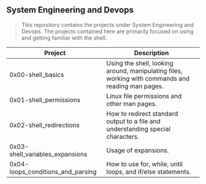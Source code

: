 ## System Engineering and Devops

> This repository contains the projects under System Engineering and Devops. The projects contained here are primarily focused on using and  getting familiar with the shell.

| Project | Description |
|--|--|
| 0x00-shell_basics | Using the shell, looking around, manipulating files, working with commands and reading man pages.
| 0x01-shell_permissions | Linux file permissions and other man pages.
| 0x02-shell_redirections | How to redirect standard output to a file and understanding special characters.
| 0x03-shell_variables_expansions | Usage of expansions.
| 0x04-loops_conditions_and_parsing | How to use for, while, until loops, and if/else statements.
